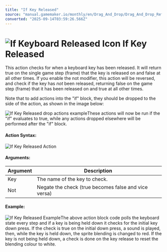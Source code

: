 ```yaml
---
title: "If Key Released"
source: "manual.gamemaker.io/monthly/en/Drag_And_Drop/Drag_And_Drop_Reference/Mouse_And_Keyboard/If_Key_Released.htm"
converted: "2025-09-14T03:59:26.566Z"
---
```


# ![If Keyboard Released Icon](../../../assets/Images/Scripting_Reference/Drag_And_Drop/Reference/Mouse_And_Keyboard/i_KeyboardMouse_KeyReleased.png) If Key Released

This action checks for when a keyboard key has been released. It will return true on the single game step (frame) that the key is released on and false at all other times. If you enable the not modifier, this action will be reversed, and check if the key has _not_ been released, returning false on the game step (frame) that it has been released on and true at all other times.

Note that to add actions into the "if" block, they should be dropped to the side of the action, as shown in the image below:

![If Key Released drop actions example](../../../assets/Images/Scripting_Reference/Drag_And_Drop/Reference/Mouse_And_Keyboard/a_If_Key_ReleasedDrop.png)These actions will now be run if the "if" evaluates to true, while any actions dropped elsewhere will be performed after the "if" block.

#### Action Syntax:

![If Key Released Action](../../../assets/Images/Scripting_Reference/Drag_And_Drop/Reference/Mouse_And_Keyboard/a_KeyboardMouse_KeyReleased.png)

#### Arguments:

| Argument | Description |
| --- | --- |
| Key | The name of the key to check. |
| Not | Negate the check (true becomes false and vice versa) |

#### Example:

![If Key Released Example](../../../assets/Images/Scripting_Reference/Drag_And_Drop/Reference/Mouse_And_Keyboard/e_KeyboardMouse_KeyDown.png)The above action block code polls the keyboard state every step and if a key is being held down it checks for the initial key down press. If the check is true on the initial down press, a sound is played, then, while the key is held down, the sprite blending is changed to red. If the key is not being held down, a check is done on the key release to reset the blending colour to white.